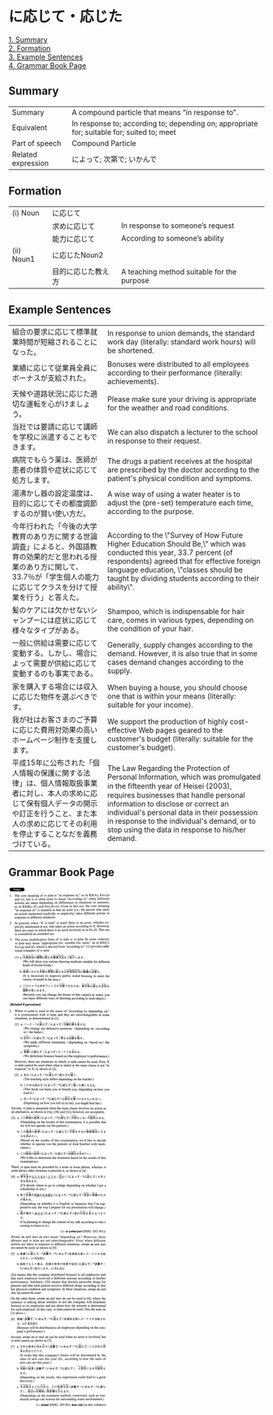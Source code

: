 # に応じて・応じた

[1. Summary](#summary)<br>
[2. Formation](#formation)<br>
[3. Example Sentences](#example-sentences)<br>
[4. Grammar Book Page](#grammar-book-page)<br>


## Summary

<table><tr>   <td>Summary</td>   <td>A compound particle that means “in response to”.</td></tr><tr>   <td>Equivalent</td>   <td>In response to; according to; depending on; appropriate for; suitable for; suited to; meet</td></tr><tr>   <td>Part of speech</td>   <td>Compound Particle</td></tr><tr>   <td>Related expression</td>   <td>によって; 次第で; いかんで</td></tr></table>

## Formation

<table class="table"><tbody><tr class="tr head"><td class="td"><span class="numbers">(i)</span> <span class="bold">Noun</span></td><td class="td"><span class="concept">に応じて</span></td><td class="td"></td></tr><tr class="tr"><td class="td"></td><td class="td"><span>求め</span><span class="concept">に応じて</span></td><td class="td"><span>In response to someone’s request</span></td></tr><tr class="tr"><td class="td"></td><td class="td"><span>能力</span><span class="concept">に応じて</span></td><td class="td"><span>According to someone’s ability</span></td></tr><tr class="tr head"><td class="td"><span class="numbers">(ii)</span> <span class="bold">Noun<span class="subscript">1</span></span></td><td class="td"><span class="concept">に応じた</span><span>Noun<span class="subscript">2</span></span></td><td class="td"></td></tr><tr class="tr"><td class="td"></td><td class="td"><span>目的</span><span class="concept">に応じた</span><span>教え方</span></td><td class="td"><span>A teaching method suitable for the purpose</span></td></tr></tbody></table>

## Example Sentences

<table><tr>   <td>組合の要求に応じて標準就業時間が短縮されることになった。</td>   <td>In response to union demands, the standard work day (literally: standard work hours) will be shortened.</td></tr><tr>   <td>業績に応じて従業員全員にボーナスが支給された。</td>   <td>Bonuses were distributed to all employees according to their performance (literally: achievements).</td></tr><tr>   <td>天候や道路状況に応じた適切な運転を心がけましょう。</td>   <td>Please make sure your driving is appropriate for the weather and road conditions.</td></tr><tr>   <td>当社では要請に応じて講師を学校に派遣することもできます。</td>   <td>We can also dispatch a lecturer to the school in response to their request.</td></tr><tr>   <td>病院でもらう薬は、医師が患者の体質や症状に応じて処方します。</td>   <td>The drugs a patient receives at the hospital are prescribed by the doctor according to the patient's physical condition and symptoms.</td></tr><tr>   <td>湯沸かし器の設定温度は、目的に応じてその都度調節するのが賢い使い方だ。</td>   <td>A wise way of using a water heater is to adjust the (pre-set) temperature each time, according to the purpose.</td></tr><tr>   <td>今年行われた「今後の大学教育のあり方に関する世論調査」によると、外国語教育の効果的だと思われる授業のあり方に関して、33.7％が「学生個人の能力に応じてクラスを分けて授業を行う」と答えた。</td>   <td>According to the \"Survey of How Future Higher Education Should Be,\" which was conducted this year, 33.7 percent (of respondents) agreed that for effective foreign language education, \"classes should be taught by dividing students according to their ability\".</td></tr><tr>   <td>髪のケアには欠かせないシャンプーには症状に応じて様々なタイプがある。</td>   <td>Shampoo, which is indispensable for hair care, comes in various types, depending on the condition of your hair.</td></tr><tr>   <td>一般に供給は需要に応じて変動する。しかし、場合によって需要が供給に応じて変動するのも事実である。</td>   <td>Generally, supply changes according to the demand. However, it is also true that in some cases demand changes according to the supply.</td></tr><tr>   <td>家を購入する場合には収入に応じた物件を選ぶべきです。</td>   <td>When buying a house, you should choose one that is within your means (literally: suitable for your income).</td></tr><tr>   <td>我が社はお客さまのご予算に応じた費用対効果の高いホームページ制作を支援します。</td>   <td>We support the production of highly cost-effective Web pages geared to the customer's budget (literally: suitable for the customer's budget).</td></tr><tr>   <td>平成15年に公布された「個人情報の保護に関する法律」は、個人情報取扱事業者に対し、本人の求めに応じて保有個人データの開示や訂正を行うこと、また本人の求めに応じてその利用を停止することなだを義務づけている。</td>   <td>The Law Regarding the Protection of Personal Information, which was promulgated in the ﬁfteenth year of Heisei (2003), requires businesses that handle personal information to disclose or correct an individual's personal data in their possession in response to the individual's demand, or to stop using the data in response to his/her demand.</td></tr></table>

## Grammar Book Page

![](../img/Advancedに応じて／応じた.png)

